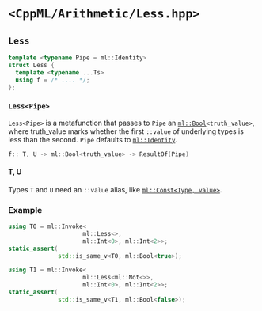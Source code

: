 # `<CppML/Arithmetic/Less.hpp>`

## `Less`

```c++
template <typename Pipe = ml::Identity>
struct Less {
  template <typename ...Ts>
  using f = /* .... */;
};
```
### `Less<Pipe>`

`Less<Pipe>` is a metafunction that passes to `Pipe` an [`ml::Bool`](../Vocabulary/Const.md)`<truth_value>`, where truth_value marks whether the first `::value` of underlying types is less than the second. `Pipe` defaults to [`ml::Identity`](../Functional/Identity.md).

```c++
f:: T, U -> ml::Bool<truth_value> -> ResultOf(Pipe)
```

#### T, U

Types `T` and `U` need an `::value` alias, like [`ml::Const<Type, value>`](../Vocabulary/Const.md).

### Example

```c++
using T0 = ml::Invoke<
                     ml::Less<>,
                     ml::Int<0>, ml::Int<2>>;
static_assert(
              std::is_same_v<T0, ml::Bool<true>);

using T1 = ml::Invoke<
                     ml::Less<ml::Not<>>,
                     ml::Int<0>, ml::Int<2>>;
static_assert(
              std::is_same_v<T1, ml::Bool<false>);
```
